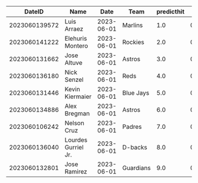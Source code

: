DateID         |  Name                 |  Date        |  Team       |  predicthit  |  predicthitproba     |  hitbool  |  Last7DaysAVG  |  Last15DaysAVG  |  Last30DaysAVG
---------------|-----------------------|--------------|-------------|--------------|----------------------|-----------|----------------|-----------------|---------------
2023060139572  |  Luis Arraez          |  2023-06-01  |  Marlins    |  1.0         |  0.6318291675856066  |  False    |  0.474         |  0.367          |  0.33
2023060141222  |  Elehuris Montero     |  2023-06-01  |  Rockies    |  2.0         |  0.6274391168716137  |  False    |  0.0           |  0.0            |  0.0
2023060131662  |  Jose Altuve          |  2023-06-01  |  Astros     |  3.0         |  0.6139998277657478  |  False    |  0.364         |  0.324          |  0.324
2023060136180  |  Nick Senzel          |  2023-06-01  |  Reds       |  4.0         |  0.6045163065622888  |  False    |  0.316         |  0.261          |  0.244
2023060131446  |  Kevin Kiermaier      |  2023-06-01  |  Blue Jays  |  5.0         |  0.5985961677098823  |  False    |  0.4           |  0.29           |  0.382
2023060134886  |  Alex Bregman         |  2023-06-01  |  Astros     |  6.0         |  0.5984804204908324  |  False    |  0.44          |  0.345          |  0.275
2023060106242  |  Nelson Cruz          |  2023-06-01  |  Padres     |  7.0         |  0.5979071670665128  |  False    |  0.0           |  0.125          |  0.132
2023060136040  |  Lourdes Gurriel Jr.  |  2023-06-01  |  D-backs    |  8.0         |  0.5978545879182324  |  False    |  0.261         |  0.306          |  0.352
2023060132801  |  Jose Ramirez         |  2023-06-01  |  Guardians  |  9.0         |  0.5977478275979577  |  False    |  0.345         |  0.255          |  0.275
